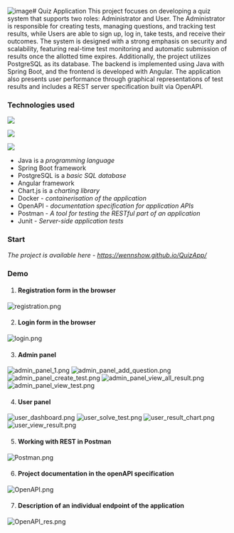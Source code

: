 ![image](https://github.com/user-attachments/assets/ee565bf3-4289-42ce-8f8e-47d6a5d5cd76)# Quiz Application
This project focuses on developing a quiz system that supports two roles: Administrator and User. 
The Administrator is responsible for creating tests, managing questions, and tracking test results, 
while Users are able to sign up, log in, take tests, and receive their outcomes. 
The system is designed with a strong emphasis on security and scalability, featuring real-time test monitoring and automatic submission of results once the allotted time expires.
Additionally, the project utilizes PostgreSQL as its database. The backend is implemented using Java with Spring Boot, and the frontend is developed with Angular. 
The application also presents user performance through graphical representations of test results and includes a REST server specification built via OpenAPI.


### **Technologies used**
![](https://skillicons.dev/icons?i=java,idea,spring,postgres,angular,chart.js)

![](https://go-skill-icons.vercel.app/api/icons?i=docker,junit,maven,vscode)

![](https://skillicons.dev/icons?i=postman,html,scss,typescript)
* Java is a _programming language_
* Spring Boot framework
* PostgreSQL is a _basic SQL database_
* Angular framework
* Chart.js is a _charting library_
* Docker - _containerisation of the application_
* OpenAPI - _documentation specification for application APIs_
* Postman - _A tool for testing the RESTful part of an application_
* Junit - _Server-side application tests_

### Start

_The project is available here - https://wennshow.github.io/QuizApp/_

### Demo

1) #### Registration form in the browser
![registration.png](https://github.com/WENNSHOW/QuizApp/blob/master/github/registration.png)

2) #### Login form in the browser
![login.png](https://github.com/WENNSHOW/QuizApp/blob/master/github/login.png)

3) #### Admin panel
![admin_panel_1.png](https://github.com/WENNSHOW/QuizApp/blob/master/github/admin_panel_1.png)
![admin_panel_add_question.png](https://github.com/WENNSHOW/QuizApp/blob/master/github/admin_panel_add_question.png)
![admin_panel_create_test.png](https://github.com/WENNSHOW/QuizApp/blob/master/github/admin_panel_create_test.png)
![admin_panel_view_all_result.png](https://github.com/WENNSHOW/QuizApp/blob/master/github/admin_panel_view_all_result.png)
![admin_panel_view_test.png](https://github.com/WENNSHOW/QuizApp/blob/master/github/admin_panel_view_test.png)

4) #### User panel
![user_dashboard.png](https://github.com/WENNSHOW/QuizApp/blob/master/github/user_dashboard.png)
![user_solve_test.png](https://github.com/WENNSHOW/QuizApp/blob/master/github/user_solve_test.png)
![user_result_chart.png](https://github.com/WENNSHOW/QuizApp/blob/master/github/user_result_chart.png)
![user_view_result.png](https://github.com/WENNSHOW/QuizApp/blob/master/github/user_view_result.png)

5) #### Working with REST in Postman
![Postman.png](https://github.com/WENNSHOW/QuizApp/blob/master/github/Postman.png)

6) #### Project documentation in the openAPI specification
![OpenAPI.png](https://github.com/WENNSHOW/QuizApp/blob/master/github/OpenAPI.png)

7) #### Description of an individual endpoint of the application
![OpenAPI_res.png](https://github.com/WENNSHOW/QuizApp/blob/master/github/OpenAPI_res.png)
